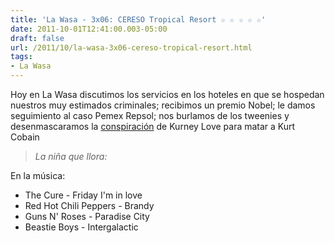 ```yaml
---
title: 'La Wasa - 3x06: CERESO Tropical Resort ☆ ☆ ☆ ☆ ☆'
date: 2011-10-01T12:41:00.003-05:00
draft: false
url: /2011/10/la-wasa-3x06-cereso-tropical-resort.html
tags: 
- La Wasa
---
```


Hoy en La Wasa discutimos los servicios en los hoteles en que se hospedan nuestros muy estimados criminales; recibimos un premio Nobel; le damos seguimiento al caso Pemex Repsol; nos burlamos de los tweenies y desenmascaramos la [conspiración](http://www.justiceforkurt.com/) de Kurney Love para matar a Kurt Cobain  
  
  

> _La niña que llora:_

  
  

  

En la música:

*   The Cure - Friday I'm in love
*   Red Hot Chili Peppers - Brandy
*   Guns N' Roses - Paradise City
*   Beastie Boys - Intergalactic